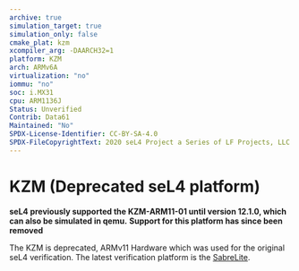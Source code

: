 ```yaml
---
archive: true
simulation_target: true
simulation_only: false
cmake_plat: kzm
xcompiler_arg: -DAARCH32=1
platform: KZM
arch: ARMv6A
virtualization: "no"
iommu: "no"
soc: i.MX31
cpu: ARM1136J
Status: Unverified
Contrib: Data61
Maintained: "No"
SPDX-License-Identifier: CC-BY-SA-4.0
SPDX-FileCopyrightText: 2020 seL4 Project a Series of LF Projects, LLC.
---
```

# KZM (Deprecated seL4 platform)

**seL4 previously supported the KZM-ARM11-01 until version 12.1.0, which can also be simulated in qemu.**
**Support for this platform has since been removed**

The KZM is deprecated, ARMv11 Hardware which was used for the original seL4 verification. The latest
verification platform is the [SabreLite](/Hardware/sabreLite).
